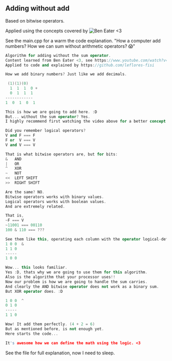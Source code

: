## Adding without add
Based on bitwise operators.

Applied using the concepts covered by ![Ben Eater](https://www.youtube.com/watch?v=wvJc9CZcvBc) <3

See the main.cpp for a warm the code explanation.
"How a computer add numbers? How we can sum without arithmetic operators? 😱"

```cpp
Algorithm for adding without the sum operator.
Content learned from Ben Eater <3, see https://www.youtube.com/watch?v=wvJc9CZcvBc
Applied to code and explained by https://github.com/leflores-fisi

How we add binary numbers? Just like we add decimals.

 (1)(1)(0)
  1  1  1  0 +
  0  1  1  1
------------
1  0  1  0  1

This is how we are going to add here. :D
But... without the sum operator? Yes.
I highly recommend first watching the video above for a better concept.

Did you remember logical operators?
V and F === F
F or  V === V
V and V === V

That is what bitwise operators are, but for bits:
&   AND
|   OR
^   XOR
~   NOT
<<  LEFT SHIFT
>>  RIGHT SHIFT

Are the same? NO.
Bitwise operators works with binary values.
Logical operators works with boolean values.
And are extremely related.

That is,
~F === V
~11001 === 00110
100 & 110 === ???

See them like this, operating each column with the operator logical-definition:
1 0 0  &
1 1 0
-----
1 0 0

Wow... this looks familiar.
Yes :D, thats why we are going to use them for this algorithm.
Also is the algorithm that your processor uses!!
Now our problem is how we are going to handle the sum carries.
And clearly the AND bitwise operator does not work as a binary sum.
But XOR operator does. :D

1 0 0  ^
0 1 0
-----
1 1 0

Wow! It add them perfectly. (4 + 2 = 6)
But as mentioned before, is not enough yet.
Here starts the code...

It's awesome how we can define the math using the logic. <3
```
See the file for full explanation, now I need to sleep.

